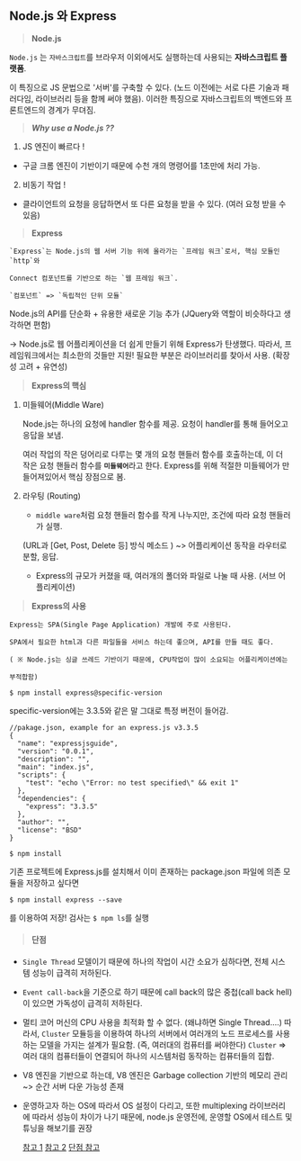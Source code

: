 ## Node.js 와 Express

> <b>Node.js</b>

`Node.js` 는  `자바스크립트`를 브라우저 이외에서도 실행하는데 사용되는 <b>자바스크립트 플랫폼</b>.

이 특징으로 JS 문법으로 '서버'를 구축할 수 있다. (노드 이전에는 서로 다른 기술과 패러다임, 라이브러리 등을 함께 써야 했음). 이러한 특징으로 자바스크립트의 백엔드와 프론트엔드의 경계가 무뎌짐.



> <b><I>Why use a Node.js ??</I></b>

1.  JS 엔진이 빠르다 !

   - 구글 크롬 엔진이 기반이기 때문에 수천 개의 명령어를 1초만에 처리 가능.

2.  비동기 작업 !

   - 클라이언트의 요청을 응답하면서 또 다른 요청을 받을 수 있다. (여러 요청 받을 수 있음)


> <b>Express</b>

	`Express`는 Node.js의 웹 서버 기능 위에 올라가는 `프레임 워크`로서, 핵심 모듈인 `http`와 

	Connect 컴포넌트를 기반으로 하는 `웹 프레임 워크`.

	`컴포넌트` => `독립적인 단위 모듈`

Node.js의 API를 단순화 + 유용한 새로운 기능 추가 (JQuery와 역할이 비슷하다고 생각하면 편함)

-> Node.js로 웹 어플리케이션을 더 쉽게 만들기 위해 Express가 탄생했다. 따라서, 프레임워크에서는 최소한의 것들만 지원! 필요한 부분은 라이브러리를 찾아서 사용. (확장성 고려 + 유연성)



> <b>Express의 핵심</b>

1. 미들웨어(Middle Ware)

   Node.js는 하나의 요청에 handler 함수를 제공. 요청이 handler를 통해 들어오고 응답을 보냄.

   여러 작업의 작은 덩어리로 다루는 몇 개의 요청 핸들러 함수를 호출하는데, 이 더 작은 요청 핸들러 함수를 <b>`미들웨어`</b>라고 한다. Express를 위해 적절한 미들웨어가 만들어져있어서 핵심 장점으로 봄.

2. 라우팅 (Routing)

   - `middle ware`처럼 요청 핸들러 함수를 작게 나누지만, 조건에 따라 요청 핸들러가 실행.

   (URL과 [Get, Post, Delete 등] 방식 메소드 ) ~> 어플리케이션 동작을 라우터로 분할, 응답.

   - Express의 규모가 커졌을 때, 여러개의 폴더와 파일로 나눌 때 사용. (서브 어플리케이션)

> <b>Express의 사용</b>

	Express는 SPA(Single Page Application) 개발에 주로 사용된다.

	SPA에서 필요한 html과 다른 파일들을 서비스 하는데 좋으며, API를 만들 때도 좋다.

	( ※ Node.js는 싱글 쓰레드 기반이기 때문에, CPU작업이 많이 소요되는 어플리케이션에는 

	부적합함)



 ``` 
$ npm install express@specific-version 
 ```

specific-version에는 3.3.5와 같은 말 그대로 특정 버전이 들어감.

``` 
//pakage.json, example for an express.js v3.3.5
{
  "name": "expressjsguide",
  "version": "0.0.1",
  "description": "",
  "main": "index.js",
  "scripts": {
    "test": "echo \"Error: no test specified\" && exit 1"
  },
  "dependencies": {
    "express": "3.3.5"
  },
  "author": "",
  "license": "BSD"
}
```

``` 
$ npm install
```

기존 프로젝트에 Express.js를 설치해서 이미 존재하는 package.json 파일에 의존 모듈을 저장하고 싶다면

``` 
$ npm install express --save
```

를 이용하여 저장! 검사는 `$ npm ls`를 실행

> #### 단점

- `Single Thread` 모델이기 때문에 하나의 작업이 시간 소요가 심하다면, 전체 시스템 성능이 급격히 저하된다.

- `Event call-back`을 기준으로 하기 때문에 call back의 많은 중첩(call back hell)이 있으면 가독성이 급격히 저하된다.

- 멀티 코어 머신의 CPU 사용을 최적화 할 수 없다. (왜냐하면 Single Thread....)
  따라서, `Cluster` 모듈등을 이용하여 하나의 서버에서 여러개의 노드 프로세스를 사용하는 모델을 가지는 설계가 필요함. (즉, 여러대의 컴퓨터를 써야한다)
  `Cluster` => 여러 대의 컴퓨터들이 연결되어 하나의 시스템처럼 동작하는 컴퓨터들의 집합.

- V8 엔진을 기반으로 하는데, V8 엔진은 Garbage collection  기반의 메모리 관리 ~> 순간 서버 다운 가능성 존재

- 운영하고자 하는 OS에 따라서 OS 설정이 다리고, 또한 multiplexing 라이브러리에 따라서 성능이 차이가 나기 때문에, node.js 운영전에, 운영할 OS에서 테스트 및 튜닝을 해보기를 권장









  [참고 1](http://jeong-pro.tistory.com/57)				[참고 2](http://wikibook.co.kr/article/what-is-expressjs/)					[단점 참고](http://bcho.tistory.com/876)




